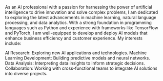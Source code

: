 As an AI professional with a passion for harnessing the power of artificial intelligence to drive innovation and solve complex problems, I am dedicated to exploring the latest advancements in machine learning, natural language processing, and data analytics. With a strong foundation in programming languages such as Python and experience with frameworks like TensorFlow and PyTorch, I am well-equipped to develop and deploy AI models that enhance business efficiency and customer experience. My interests include:

AI Research: Exploring new AI applications and technologies.
Machine Learning Development: Building predictive models and neural networks.
Data Analysis: Interpreting data insights to inform strategic decisions.
Collaboration: Working with cross-functional teams to integrate AI solutions into diverse projects.


